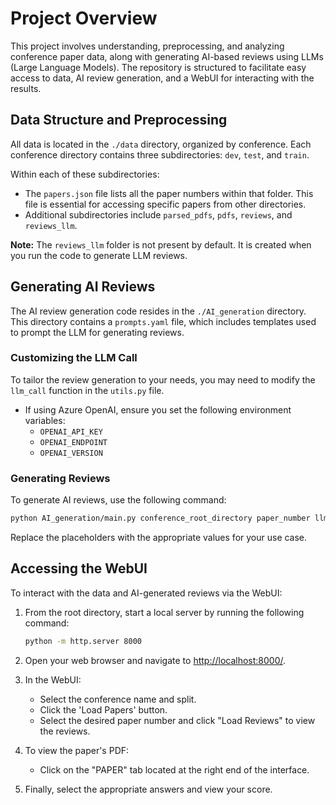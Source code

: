 

# Project Overview

This project involves understanding, preprocessing, and analyzing conference paper data, along with generating AI-based reviews using LLMs (Large Language Models). The repository is structured to facilitate easy access to data, AI review generation, and a WebUI for interacting with the results.

## Data Structure and Preprocessing

All data is located in the `./data` directory, organized by conference. Each conference directory contains three subdirectories: `dev`, `test`, and `train`. 

Within each of these subdirectories:
- The `papers.json` file lists all the paper numbers within that folder. This file is essential for accessing specific papers from other directories.
- Additional subdirectories include `parsed_pdfs`, `pdfs`, `reviews`, and `reviews_llm`. 

**Note:** The `reviews_llm` folder is not present by default. It is created when you run the code to generate LLM reviews.

## Generating AI Reviews

The AI review generation code resides in the `./AI_generation` directory. This directory contains a `prompts.yaml` file, which includes templates used to prompt the LLM for generating reviews.

### Customizing the LLM Call

To tailor the review generation to your needs, you may need to modify the `llm_call` function in the `utils.py` file. 

- If using Azure OpenAI, ensure you set the following environment variables:
  - `OPENAI_API_KEY`
  - `OPENAI_ENDPOINT`
  - `OPENAI_VERSION`

### Generating Reviews

To generate AI reviews, use the following command:

```bash
python AI_generation/main.py conference_root_directory paper_number llm_name prompt_template_name
```

Replace the placeholders with the appropriate values for your use case.

## Accessing the WebUI

To interact with the data and AI-generated reviews via the WebUI:

1. From the root directory, start a local server by running the following command:

   ```bash
   python -m http.server 8000
   ```

2. Open your web browser and navigate to [http://localhost:8000/](http://localhost:8000/).

3. In the WebUI:
   - Select the conference name and split.
   - Click the 'Load Papers' button.
   - Select the desired paper number and click "Load Reviews" to view the reviews.

4. To view the paper's PDF:
   - Click on the "PAPER" tab located at the right end of the interface.

5. Finally, select the appropriate answers and view your score.
